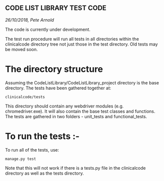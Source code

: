 
## CODE LIST LIBRARY TEST CODE

_26/10/2018, Pete Arnold_

The code is currently under development.

The test run procedure will run all tests in all directories within the
clinicalcode directory tree not just those in the test directory. Old tests may
be moved soon.


# The directory structure

Assuming the CodeListLibrary/CodeListLibrary_project directory is the base
directory. The tests have been gathered together at:

    clinicalcode/tests

This directory should contain any webdriver modules (e.g. chromedriver.exe). It
will also contain the base test classes and functions. The tests are gathered
in two folders - unit_tests and functional_tests.


# To run the tests :-

To run all of the tests, use:

    manage.py test

Note that this will not work if there is a tests.py file in the clinicalcode
directory as well as the tests directory.

